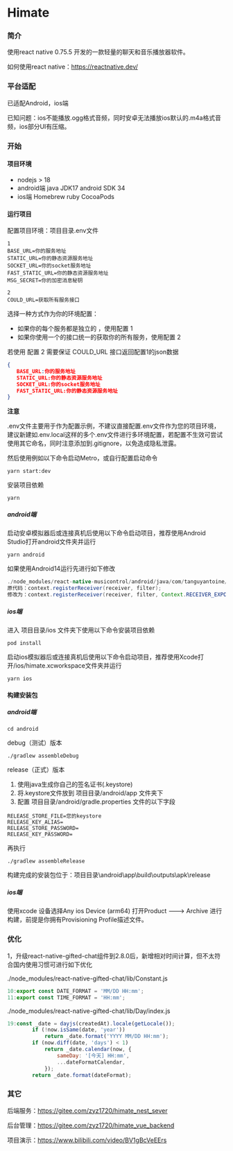 # Himate

### 简介

使用react native 0.75.5 开发的一款轻量的聊天和音乐播放器软件。

如何使用react native：https://reactnative.dev/



### 平台适配

已适配Android，ios端

已知问题：ios不能播放.ogg格式音频，同时安卓无法播放ios默认的.m4a格式音频，ios部分UI有压缩。



### 开始

#### 项目环境

- nodejs > 18
- android端  java JDK17  android SDK 34
- ios端  Homebrew  ruby  CocoaPods



#### 运行项目

配置项目环境：项目目录.env文件

```
1
BASE_URL=你的服务地址
STATIC_URL=你的静态资源服务地址
SOCKET_URL=你的socket服务地址
FAST_STATIC_URL=你的静态资源服务地址
MSG_SECRET=你的加密消息秘钥

2
COULD_URL=获取所有服务接口
```

选择一种方式作为你的环境配置：

- 如果你的每个服务都是独立的 ，使用配置 1
- 如果你使用一个的接口统一的获取你的所有服务，使用配置 2


若使用 配置 2 需要保证 COULD_URL 接口返回配置1的json数据

```json
{
   BASE_URL:你的服务地址
   STATIC_URL:你的静态资源服务地址
   SOCKET_URL:你的socket服务地址
   FAST_STATIC_URL:你的静态资源服务地址
}
```

**注意**

.env文件主要用于作为配置示例，不建议直接配置.env文件作为您的项目环境，建议新建如.env.local这样的多个.env文件进行多环境配置，若配置不生效可尝试使用其它命名，同时注意添加到.gitignore，以免造成隐私泄露。

然后使用例如以下命令启动Metro，或自行配置启动命令

```
yarn start:dev
```

安装项目依赖

```
yarn
```

##### android端

启动安卓模拟器后或连接真机后使用以下命令启动项目，推荐使用Android Studio打开android文件夹并运行

```
yarn android
```

如果使用Android14运行先进行如下修改

```java
./node_modules/react-native-musicontrol/android/java/com/tanguyantoine/react/MusicControlModule.java:204: 
原代码：context.registerReceiver(receiver, filter);
修改为：context.registerReceiver(receiver, filter, Context.RECEIVER_EXPORTED);
```

##### ios端

进入 项目目录/ios 文件夹下使用以下命令安装项目依赖

```
pod install
```

启动ios模拟器后或连接真机后使用以下命令启动项目，推荐使用Xcode打开/ios/himate.xcworkspace文件夹并运行

```
yarn ios
```



#### 构建安装包

##### android端

```
cd android
```

debug（测试）版本

```
./gradlew assembleDebug
```

release（正式）版本

1. 使用java生成你自己的签名证书(.keystore)
2. 将.keystore文件放到 项目目录/android/app 文件夹下
3. 配置 项目目录/android/gradle.properties 文件的以下字段

```
RELEASE_STORE_FILE=您的keystore
RELEASE_KEY_ALIAS=
RELEASE_STORE_PASSWORD=
RELEASE_KEY_PASSWORD=
```

再执行

```
./gradlew assembleRelease
```
构建完成的安装包位于：项目目录\android\app\build\outputs\apk\release

##### ios端

使用xcode 设备选择Any ios Device (arm64) 打开Product ---> Archive 进行构建，前提是你拥有Provisioning Profile描述文件。



### 优化

1，升级react-native-gifted-chat组件到2.8.0后，新增相对时间计算，但不太符合国内使用习惯可进行如下优化

./node_modules/react-native-gifted-chat/lib/Constant.js

```js
10:export const DATE_FORMAT = 'MM/DD HH:mm';
11:export const TIME_FORMAT = 'HH:mm';
```

./node_modules/react-native-gifted-chat/lib/Day/index.js

```js
19:const _date = dayjs(createdAt).locale(getLocale());
        if (!now.isSame(date, 'year'))
            return _date.format('YYYY MM/DD HH:mm');
        if (now.diff(date, 'days') < 1)
            return _date.calendar(now, {
                sameDay: '[今天] HH:mm',
                ...dateFormatCalendar,
            });  
        return _date.format(dateFormat);
```



### 其它

后端服务：https://gitee.com/zyz1720/himate_nest_sever

后台管理：https://gitee.com/zyz1720/himate_vue_backend

项目演示：https://www.bilibili.com/video/BV1gBcVeEErs